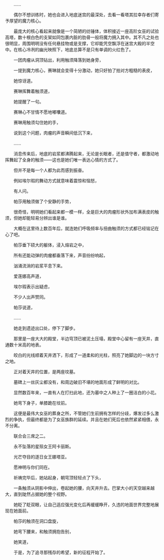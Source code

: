 　　……

　　偶尔不想训练时，她也会进入地底迷宫的最深处，去看一看塔其拉幸存者们寄予厚望的魔力核心。

　　最庞大的核心看起来就像是一个简陋的纺锤体，体积接近一座高阶女巫的试验高塔，数十根白色的支架如同包裹内脏的肋骨一般将魔力拥入其中。其不凡之处也很明显，周围明明没有任何悬挂物或是支撑，它却能凭空飘浮在迷宫大殿的半空中。在核心冷冽的幽光映照下，地底总算不是只有单调的火红色了。

　　一团肉瘤从洞顶钻出，利用触须降落到她身旁，

　　一提到魔力核心，赛琳就会变得十分激动，她只好拍了拍对方粗糙的表皮，

　　她惊讶道。

　　赛琳挥舞着触须道，

　　她提醒了一句。

　　赛琳心不甘情不愿地嘟囔道。

　　赛琳用触须勾住她的手，

　　说到这个问题，肉瘤的声音瞬间低沉下来，

　　……

　　消息传来后，地底的岩浆都沸腾起来，无论是长眠者，还是值守者，都激动地挥舞起了全身的触须——这也是她们唯一表达心情的方式了。

　　但并不是每一个人都为此而感到振奋。

　　例如埃尔瑕的舞动方式就意味着震惊和恼怒，

　　有人问。

　　帕莎用触须做了个安静的手势，

　　很奇怪，明明她们看起来都一模一样，全是巨大的肉瘤形状外加布满表皮的触须，但她却能轻易分辨出谁是谁。

　　大概在这里待上数百年后，就连她们呼吸频率与扭曲触须的方式都已经铭记在心了吧。

　　帕莎垂下硕大的躯体，浸入熔岩之中，

　　所有还能动弹的肉瘤都垂落下来，声音纷纷响起，

　　汹涌流淌的岩浆平息下来。

　　爱莲娜高声道，

　　埃尔瑕表示出疑虑，

　　不少人出声赞同。

　　帕莎说道，

　　……

　　她走到遗迹出口处，停下了脚步。

　　那里是一座大大的殿堂，半边穹顶已被泥土压塌，殿堂中心留有一座天井，直通数十米高的地表。

　　皎白的光线顺着天井洒下，形成了一道柔和的光柱，照亮了她脚边的一块方寸之地。

　　正对着天井的位置，是两座坟墓。

　　墓碑上一丝灰尘都没有，和周边破旧不堪的地面形成了鲜明的对比。

　　显然数百年来，一直有人在打扫此地，还为墓中之人种上了一圈洁白的小花。

　　她弯下身子，单膝跪在坟前。

　　这便是最伟大女巫的葬身之所，不管她们生前拥有怎样的分歧，爆发过多么激烈的争执，但最终都是为了女巫族群的延续。并且在她们死后也依然紧紧相偎，永不分离。

　　联合会三席之二。

　　永不坠落的星殒女王阿卡丽斯。

　　光芒夺目的逐日女王娜塔亚。

　　愿神明与你们同在。

　　祈祷完毕后，她站起身，朝穹顶轻轻点了下头，

　　一条触须从阴影中伸出，卷起她的腰，向天井升去。巴掌大小的天空越来越大，直到陡然占据她的整个视野。

　　她眨了眨双眼，让自己适应强光变化后再缓缓睁开，久违的地面世界完整地展现在她面前。

　　帕莎的触须在洞口盘旋，

　　她弯下腰来，和触须拥抱告别，

　　她笑道，

　　于是，为了追寻那残存的希望，新的征程开始了。
